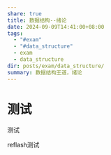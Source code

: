```yaml
---
share: true
title: 数据结构--绪论
date: 2024-09-09T14:41:00+08:00
tags:
  - "#exam"
  - "#data_structure"
  - exam
  - data_structure
dir: posts/exam/data_structure/
summary: 数据结构王道，绪论
---
```

# 测试

测试

reflash测试